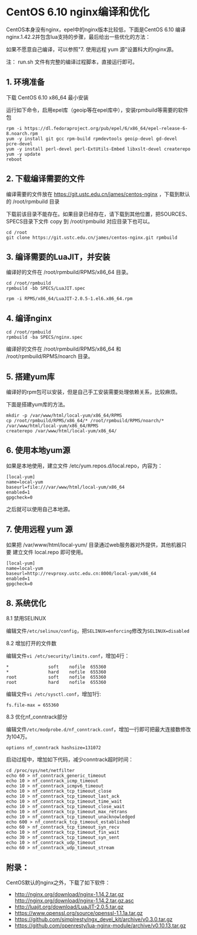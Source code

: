 # CentOS 6.10 nginx编译和优化

CentOS本身没有nginx，epel中的nginx版本比较低，下面是CentOS 6.10 编译nginx.1.42.2并包含lua支持的步骤，最后给出一些优化的方法：

如果不愿意自己编译，可以参照"7. 使用远程 yum 源"设置科大的nginx源。

注： run.sh 文件有完整的编译过程脚本，直接运行即可。

## 1. 环境准备

下载 CentOS 6.10 x86_64 最小安装

运行如下命令，启用epel库（geoip等在epel库中），安装rpmbuild等需要的软件包

```
rpm -i https://dl.fedoraproject.org/pub/epel/6/x86_64/epel-release-6-8.noarch.rpm
yum -y install git gcc rpm-build rpmdevtools geoip-devel gd-devel pcre-devel
yum -y install perl-devel perl-ExtUtils-Embed libxslt-devel createrepo
yum -y update
reboot
```

## 2. 下载编译需要的文件

编译需要的文件放在 https://git.ustc.edu.cn/james/centos-nginx ，下载到默认的 /root/rpmbuild 目录

下载前该目录不能存在。如果目录已经存在，请下载到其他位置，把SOURCES、SPECS目录下文件 copy 到 /root/rpmbuild 对应目录下也可以。

```
cd /root
git clone https://git.ustc.edu.cn/james/centos-nginx.git rpmbuild
```

## 3. 编译需要的LuaJIT，并安装

编译好的文件在 /root/rpmbuild/RPMS/x86_64 目录。

```
cd /root/rpmbuild
rpmbuild -bb SPECS/LuaJIT.spec

rpm -i RPMS/x86_64/LuaJIT-2.0.5-1.el6.x86_64.rpm
```

## 4. 编译nginx

```
cd /root/rpmbuild
rpmbuild -ba SPECS/nginx.spec
```
编译好的文件在 /root/rpmbuild/RPMS/x86_64 和 /root/rpmbuild/RPMS/noarch 目录。

## 5. 搭建yum库

编译好的rpm包可以安装，但是自己手工安装需要处理依赖关系，比较麻烦。

下面是搭建yum库的方法。

```
mkdir -p /var/www/html/local-yum/x86_64/RPMS
cp /root/rpmbuild/RPMS/x86_64/* /root/rpmbuild/RPMS/noarch/* /var/www/html/local-yum/x86_64/RPMS
createrepo /var/www/html/local-yum/x86_64/
```

## 6. 使用本地yum源

如果是本地使用，建立文件 /etc/yum.repos.d/local.repo，内容为：
```
[local-yum]
name=local-yum
baseurl=file:///var/www/html/local-yum/x86_64
enabled=1
gpgcheck=0
```
之后就可以使用自己本地源。

## 7. 使用远程 yum 源

如果把 /var/www/html/local-yum/ 目录通过web服务器对外提供，其他机器只要 建立文件 local.repo 即可使用。
```
[local-yum]
name=local-yum
baseurl=http://revproxy.ustc.edu.cn:8000/local-yum/x86_64
enabled=1
gpgcheck=0
```

## 8. 系统优化

8.1 禁用SELINUX

编辑文件`/etc/selinux/config`，把`SELINUX=enforcing`修改为`SELINUX=disabled`

8.2 增加打开的文件数

编辑文件`vi /etc/security/limits.conf`，增加4行：
```
*               soft    nofile  655360
*               hard    nofile  655360
root            soft    nofile  655360
root            hard    nofile  655360
```

编辑文件`vi /etc/sysctl.conf`，增加1行:
```
fs.file-max = 655360
```

8.3 优化nf_conntrack部分

编辑文件`/etc/modprobe.d/nf_conntrack.conf`，增加一行即可把最大连接数修改为104万。
```
options nf_conntrack hashsize=131072
```

启动过程中，增加如下代码，减少conntrack超时时间：
```
cd /proc/sys/net/netfilter
echo 60 > nf_conntrack_generic_timeout
echo 10 > nf_conntrack_icmp_timeout
echo 10 > nf_conntrack_icmpv6_timeout
echo 10 > nf_conntrack_tcp_timeout_close
echo 10 > nf_conntrack_tcp_timeout_last_ack
echo 10 > nf_conntrack_tcp_timeout_time_wait
echo 10 > nf_conntrack_tcp_timeout_close_wait
echo 10 > nf_conntrack_tcp_timeout_max_retrans
echo 10 > nf_conntrack_tcp_timeout_unacknowledged
echo 600 > nf_conntrack_tcp_timeout_established
echo 60 > nf_conntrack_tcp_timeout_syn_recv
echo 10 > nf_conntrack_tcp_timeout_fin_wait
echo 30 > nf_conntrack_tcp_timeout_syn_sent
echo 10 > nf_conntrack_udp_timeout
echo 60 > nf_conntrack_udp_timeout_stream
```

## 附录：

CentOS默认的nginx之外，下载了如下软件：

* http://nginx.org/download/nginx-1.14.2.tar.gz http://nginx.org/download/nginx-1.14.2.tar.gz.asc
* http://luajit.org/download/LuaJIT-2.0.5.tar.gz
* https://www.openssl.org/source/openssl-1.1.1a.tar.gz
* https://github.com/simplresty/ngx_devel_kit/archive/v0.3.0.tar.gz
* https://github.com/openresty/lua-nginx-module/archive/v0.10.13.tar.gz
